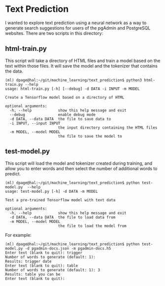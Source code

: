 # Text Prediction

I wanted to explore text prediction using a neural network as a way to generate
search suggestions for users of the pgAdmin and PostgreSQL websites. There are
two scripts in this directory:

## html-train.py

This script will take a directory of HTML files and train a model based on the
text within those files. It will save the model and the tokenizer that contains
the data.

```shell script
(ml) dpage@hal:~/git/machine_learning/text_prediction$ python3 html-train.py --help
usage: html-train.py [-h] [--debug] -d DATA -i INPUT -m MODEL

Create a Tensorflow model based on a directory of HTML

optional arguments:
  -h, --help            show this help message and exit
  --debug               enable debug mode
  -d DATA, --data DATA  the file to save data to
  -i INPUT, --input INPUT
                        the input directory containing the HTML files
  -m MODEL, --model MODEL
                        the file to save the model to
```

## test-model.py

This script will load the model and tokenizer created during training, and 
allow you to enter words and then select the number of additional words to 
predict.

```shell script
(ml) dpage@hal:~/git/machine_learning/text_prediction$ python test-model.py  --help
usage: test-model.py [-h] -d DATA -m MODEL

Test a pre-trained Tensorflow model with text data

optional arguments:
  -h, --help            show this help message and exit
  -d DATA, --data DATA  the file to load data from
  -m MODEL, --model MODEL
                        the file to load the model from
```

For example:

```shell script
(ml) dpage@hal:~/git/machine_learning/text_prediction$ python test-model.py -d pgadmin-docs.json -m pgadmin-docs.h5 
Enter text (blank to quit): trigger
Number of words to generate (default: 1): 
Results: trigger date
Enter text (blank to quit): table
Number of words to generate (default: 1): 3
Results: table you can be
Enter text (blank to quit): 
```